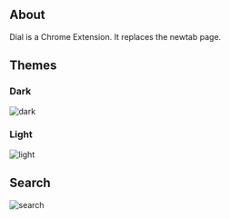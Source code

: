 ## About

Dial is a Chrome Extension. It replaces the newtab page.

## Themes
### Dark
![dark](https://dl.dropboxusercontent.com/u/311265/dial/theme_dark.png)

### Light
![light](https://dl.dropboxusercontent.com/u/311265/dial/theme_light.png)

## Search
![search](https://dl.dropboxusercontent.com/u/311265/dial/search_anim.gif)
